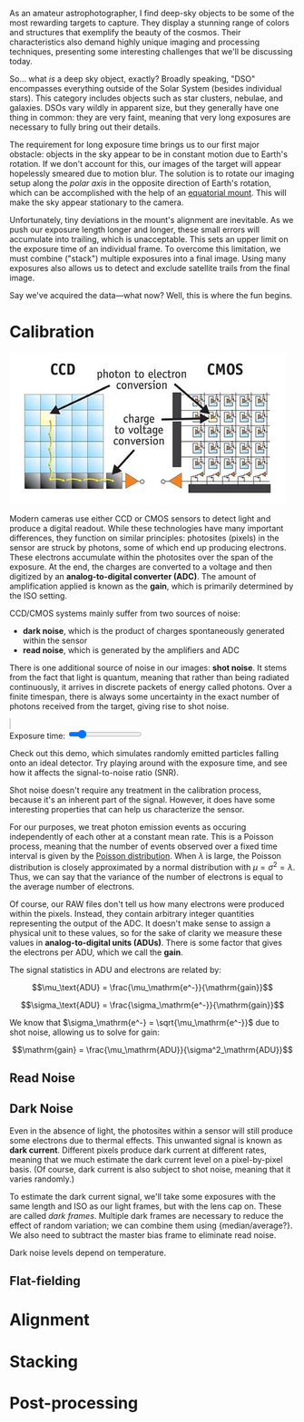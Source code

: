 As an amateur astrophotographer, I find deep-sky objects to be some of the most rewarding targets to capture. They display a stunning range of colors and structures that exemplify the beauty of the cosmos. Their characteristics also demand highly unique imaging and processing techniques, presenting some interesting challenges that we'll be discussing today.

So&hellip; what *is* a deep sky object, exactly? Broadly speaking, "DSO" encompasses everything outside of the Solar System (besides individual stars). This category includes objects such as star clusters, nebulae, and galaxies. DSOs vary wildly in apparent size, but they generally have one thing in common: they are very faint, meaning that very long exposures are necessary to fully bring out their details.

The requirement for long exposure time brings us to our first major obstacle: objects in the sky appear to be in constant motion due to Earth's rotation. If we don't account for this, our images of the target will appear hopelessly smeared due to motion blur. The solution is to rotate our imaging setup along the *polar axis* in the opposite direction of Earth's rotation, which can be accomplished with the help of an [equatorial mount](https://en.wikipedia.org/wiki/Equatorial_mount). This will make the sky appear stationary to the camera. 

Unfortunately, tiny deviations in the mount's alignment are inevitable. As we push our exposure length longer and longer, these small errors will accumulate into trailing, which is unacceptable. This sets an upper limit on the exposure time of an individual frame. To overcome this limitation, we must combine ("stack") multiple exposures into a final image. Using many exposures also allows us to detect and exclude satellite trails from the final image.

Say we've acquired the data&mdash;what now? Well, this is where the fun begins.

# Calibration

![comparison of ccd and cmos sensors](ccd-vs-cmos.jpg)

Modern cameras use either CCD or CMOS sensors to detect light and produce a digital readout. While these technologies have many important differences, they function on similar principles: photosites (pixels) in the sensor are struck by photons, some of which end up producing electrons. These electrons accumulate within the photosites over the span of the exposure. At the end, the charges are converted to a voltage and then digitized by an **analog-to-digital converter (ADC)**. The amount of amplification applied is known as the **gain**, which is primarily determined by the ISO setting.

CCD/CMOS systems mainly suffer from two sources of noise:

- **dark noise**, which is the product of charges spontaneously generated within the sensor
- **read noise**, which is generated by the amplifiers and ADC

There is one additional source of noise in our images: **shot noise**. It stems from the fact that light is quantum, meaning that rather than being radiated continuously, it arrives in discrete packets of energy called photons. Over a finite timespan, there is always some uncertainty in the exact number of photons received from the target, giving rise to shot noise.

<canvas id="shot-noise-demo" style="border: 1px solid #ccc" width="600" height="300"></canvas><br>
<label for="exposure-time">Exposure time: </label><input type="range" min="0.5" max="4" step="0.5" value="1" id="exposure-time"><span id="exposure-time-text">

Check out this demo, which simulates randomly emitted particles falling onto an ideal detector. Try playing around with the exposure time, and see how it affects the signal-to-noise ratio (SNR).

<script src="shot-noise.js"></script>
 
<aside>

Shot noise doesn't require any treatment in the calibration process, because it's an inherent part of the signal. However, it does have some interesting properties that can help us characterize the sensor.

For our purposes, we treat photon emission events as occuring independently of each other at a constant mean rate. This is a Poisson process, meaning that the number of events observed over a fixed time interval is given by the [Poisson distribution](https://en.wikipedia.org/wiki/Poisson_distribution). When $\lambda$ is large, the Poisson distribution is closely approximated by a normal distribution with $\mu = \sigma^2 = \lambda$. Thus, we can say that the variance of the number of electrons is equal to the average number of electrons.

Of course, our RAW files don't tell us how many electrons were produced within the pixels. Instead, they contain arbitrary integer quantities representing the output of the ADC. It doesn't make sense to assign a physical unit to these values, so for the sake of clarity we measure these values in **analog-to-digital units (ADUs)**. There is some factor that gives the electrons per ADU, which we call the **gain**.

The signal statistics in ADU and electrons are related by:

$$\mu_\text{ADU} = \frac{\mu_\mathrm{e^-}}{\mathrm{gain}}$$

$$\sigma_\text{ADU} = \frac{\sigma_\mathrm{e^-}}{\mathrm{gain}}$$

We know that $\sigma_\mathrm{e^-} = \sqrt{\mu_\mathrm{e^-}}$ due to shot noise, allowing us to solve for gain:

$$\mathrm{gain} = \frac{\mu_\mathrm{ADU}}{\sigma^2_\mathrm{ADU}}$$

</aside>

## Read Noise

## Dark Noise

Even in the absence of light, the photosites within a sensor will still produce some electrons due to thermal effects. This unwanted signal is known as **dark current**. Different pixels produce dark current at different rates, meaning that we much estimate the dark current level on a pixel-by-pixel basis. (Of course, dark current is also subject to shot noise, meaning that it varies randomly.)

To estimate the dark current signal, we'll take some exposures with the same length and ISO as our light frames, but with the lens cap on. These are called *dark frames*. Multiple dark frames are necessary to reduce the effect of random variation; we can combine them using {median/average?}. We also need to subtract the master bias frame to eliminate read noise.

<aside>

Dark noise levels depend on temperature. 

</aside>

## Flat-fielding

# Alignment

# Stacking

# Post-processing

